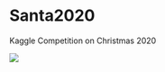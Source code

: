 # Santa2020
Kaggle Competition on Christmas 2020

![](https://storage.googleapis.com/kaggle-media/competitions/Santa/elf_small.jpg)
